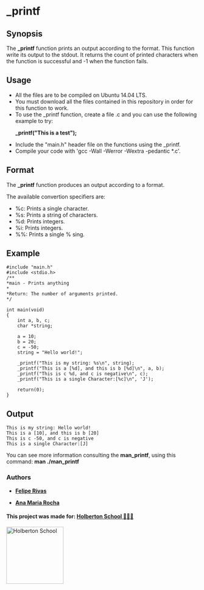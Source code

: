 # _printf

## Synopsis
The **_printf** function prints an output according to the format. This function write its output to the stdout.
It returns the count of printed characters when the function is successful and -1 when the function fails.

## Usage
+ All the files are to be compiled on Ubuntu 14.04 LTS.
+ You must download all the files contained in this repository in order for this function to work.
+ To use the _printf function, create a file .c and you can use the following example to try:
	<p> <b> _printf("This is a test"); </b> </p>
+ Include the "main.h" header file on the functions using the _printf.
+ Compile your code with 'gcc -Wall -Werror -Wextra -pedantic *.c'.

## Format
The **_printf** function produces an output according to a format.

The available convertion specifiers are:
+ %c: Prints a single character.
+ %s: Prints a string of characters.
+ %d: Prints integers.
+ %i: Prints integers.
+ %%: Prints a single % sing.

## Example



	#include "main.h"
	#include <stdio.h>
	/**
 	*main - Prints anything
 	*
 	*Return: The number of arguments printed.
 	*/

	int main(void)
	{
		int a, b, c;
		char *string;

		a = 10;
		b = 20;
		c = -50;
		string = "Hello world!";

		_printf("This is my string: %s\n", string);
		_printf("This is a [%d], and this is b [%d]\n", a, b);
		_printf("This is c %d, and c is negative\n", c);
		_printf("This is a single Character:[%c]\n", 'J');

		return(0);
	}


## Output



	This is my string: Hello world!
	This is a [10], and this is b [20]
	This is c -50, and c is negative
	This is a single Character:[J]


You can see more information consulting the **man_printf**, using this command:
**man ./man_printf**

### Authors

* __<a href="https://www.linkedin.com/in/felipe-rivas-833863178/" target="_blank">Felipe Rivas</a>__

* __<a href="https://www.linkedin.com/in/ana-rocha-b98174216/" target="_blank">Ana Maria Rocha</a>__

#### This project was made for: <a href="https://www.holbertonschool.com/" target="_blank">Holberton School 👨‍💻🚀</a>

<a href="https://www.holbertonschool.com/">
<img src="https://thumbs.bfldr.com/at/x9m6pnbbn3cnnbr7kk4pr7mk/v/29396102?expiry=1637084372&fit=bounds&height=800&sig=OGMxNzBjYTgzMzE0YTNhY2YzNzIyYjgxMWJlNmQ5NjIxZjg2ZWI2Nw%3D%3D&width=1100" width=150" height="150" alt="Holberton School"  /></a>

